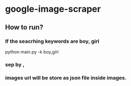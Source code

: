 # google-image-scraper
## How to run? 
### If the seacrhing keywords are boy, girl
python main.py -k boy,girl  
### sep by ,
### images url will be store as json file inside images.
